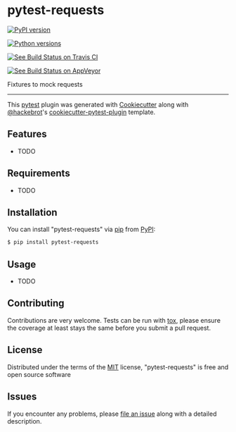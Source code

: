 # pytest-requests

[![PyPI version](https://img.shields.io/pypi/v/pytest-requests.svg)](https://pypi.org/project/pytest-requests)

[![Python versions](https://img.shields.io/pypi/pyversions/pytest-requests.svg)](https://pypi.org/project/pytest-requests)

[![See Build Status on Travis CI](https://travis-ci.org/okken/pytest-requests.svg?branch=master)](https://travis-ci.org/okken/pytest-requests)

[![See Build Status on AppVeyor](https://ci.appveyor.com/api/projects/status/github/okken/pytest-requests?branch=master)](https://ci.appveyor.com/project/okken/pytest-requests/branch/master)

Fixtures to mock requests

------------------------------------------------------------------------

This [pytest](https://github.com/pytest-dev/pytest) plugin was generated
with [Cookiecutter](https://github.com/audreyr/cookiecutter) along with
[\@hackebrot](https://github.com/hackebrot)\'s
[cookiecutter-pytest-plugin](https://github.com/pytest-dev/cookiecutter-pytest-plugin)
template.

## Features

-   TODO

## Requirements

-   TODO

## Installation

You can install \"pytest-requests\" via
[pip](https://pypi.org/project/pip/) from
[PyPI](https://pypi.org/project):

```bash
$ pip install pytest-requests
```

## Usage

-   TODO

## Contributing

Contributions are very welcome. Tests can be run with
[tox](https://tox.readthedocs.io/en/latest/), please ensure the coverage
at least stays the same before you submit a pull request.

## License

Distributed under the terms of the
[MIT](http://opensource.org/licenses/MIT) license, \"pytest-requests\"
is free and open source software

## Issues

If you encounter any problems, please [file an
issue](https://github.com/okken/pytest-requests/issues) along with a
detailed description.
